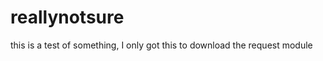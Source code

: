 reallynotsure
=============

this is a test of something, I only got this to download the request module
